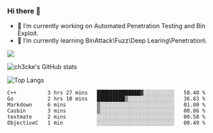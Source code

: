 ### Hi there 👋

- 🔭 I’m currently working on Automated Penetration Testing and Bin Exploit.
- 🌱 I’m currently learning BinAttack\Fuzz\Deep Learing\Penetration\

![](https://img.shields.io/badge/python-3.9-orange?style=for-the-badge&logo=python&logoColor=orange)

![ch3cke's GitHub stats](https://github-readme-stats.vercel.app/api?username=ch3cke&show_icons=true&theme=radical)

![Top Langs](https://github-readme-stats.vercel.app/api/top-langs/?username=anuraghazra&layout=compact&theme=radical)
<!--START_SECTION:waka-->

```text
C++          3 hrs 27 mins   ██████████████▓░░░░░░░░░░   58.40 %
Go           2 hrs 10 mins   █████████▒░░░░░░░░░░░░░░░   36.83 %
Markdown     6 mins          ▒░░░░░░░░░░░░░░░░░░░░░░░░   01.80 %
Casbin       3 mins          ▒░░░░░░░░░░░░░░░░░░░░░░░░   00.86 %
textmate     2 mins          ░░░░░░░░░░░░░░░░░░░░░░░░░   00.58 %
ObjectiveC   1 min           ░░░░░░░░░░░░░░░░░░░░░░░░░   00.49 %
```

<!--END_SECTION:waka-->
